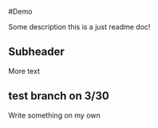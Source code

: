 #Demo

Some description
this is a just readme doc!

## Subheader

More text

## test branch on 3/30

Write something on my own

